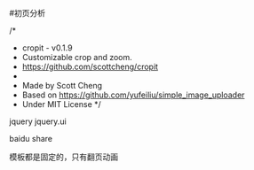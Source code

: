 #初页分析 

/*
 *  cropit - v0.1.9
 *  Customizable crop and zoom.
 *  https://github.com/scottcheng/cropit
 *
 *  Made by Scott Cheng
 *  Based on https://github.com/yufeiliu/simple_image_uploader
 *  Under MIT License
 */

 jquery
 jquery.ui

baidu share

 模板都是固定的，只有翻页动画
